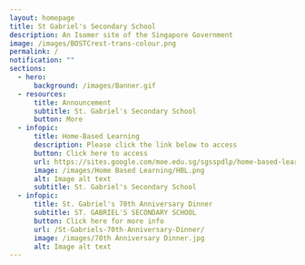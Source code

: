 ```yaml
---
layout: homepage
title: St Gabriel's Secondary School
description: An Isomer site of the Singapore Government
image: /images/BOSTCrest-trans-colour.png
permalink: /
notification: ""
sections:
  - hero:
      background: /images/Banner.gif
  - resources:
      title: Announcement
      subtitle: St. Gabriel's Secondary School
      button: More
  - infopic:
      title: Home-Based Learning
      description: Please click the link below to access
      button: Click here to access
      url: https://sites.google.com/moe.edu.sg/sgsspdlp/home-based-learning
      image: /images/Home Based Learning/HBL.png
      alt: Image alt text
      subtitle: St. Gabriel's Secondary School
  - infopic:
      title: St. Gabriel's 70th Anniversary Dinner
      subtitle: ST. GABRIEL'S SECONDARY SCHOOL
      button: Click here for more info
      url: /St-Gabriels-70th-Anniversary-Dinner/
      image: /images/70th Anniversary Dinner.jpg
      alt: Image alt text
---
```

